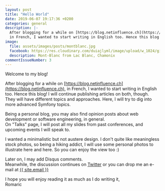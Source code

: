 ```yaml
---
layout: post
title: "Hello World"
date: 2019-06-07 19:17:36 +0200
categories: general
description: |-
  After blogging for a while on [https://blog.netinfluence.ch](https://blog.netinfluence.ch),
  in French, I wanted to start writing in English too. Hence this blog!
image:
  file: assets/images/posts/montblanc.jpg
  facebook: https://res.cloudinary.com/duiajlyml/image/upload/w_1024/githubio/assets/images/posts/montblanc.jpg
  description: Mont-Blanc from Lac Blanc, Chamonix
commentIssueNumber: 3
---
```


Welcome to my blog!

After blogging for a while on [https://blog.netinfluence.ch](https://blog.netinfluence.ch),
in French, I wanted to start writing in English too. Hence this blog!
I will continue publishing articles on both, though. They will have different topics and approaches.
Here, I will try to dig into more advanced Symfony topics.

<!-- more-->

Being a personal blog, you may also find opinion posts about
web development or software engineering, in general.  
On "Talks" page, I will post all my slides from past conferences, and upcoming events I will speak to.

I wanted a minimalistic but not austere design.
I don't quite like meaningless stock photos, so being a hiking addict,
I will use some personal photos to illustrate here and here. So you can enjoy the view too :)

Later on, I may add Disqus comments.  
Meanwhile, the discussion continues on [Twitter](https://twitter.com/romaricdrigon)
or you can drop me an e-mail at <a href="mailto:{{ site.email }}">{{ site.email }}</a>

I hope you will enjoy reading it as much as I do writing it,  
Romaric
